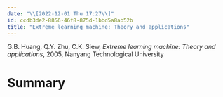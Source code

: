 ```yaml
---
date: "\\[2022-12-01 Thu 17:27\\]"
id: ccdb3de2-8856-46f8-875d-1bbd5a8ab52b
title: "Extreme learning machine: Theory and applications"
---
```


G.B. Huang, Q.Y. Zhu, C.K. Siew, *Extreme learning machine: Theory and applications*, 2005, Nanyang Technological University

# Summary
